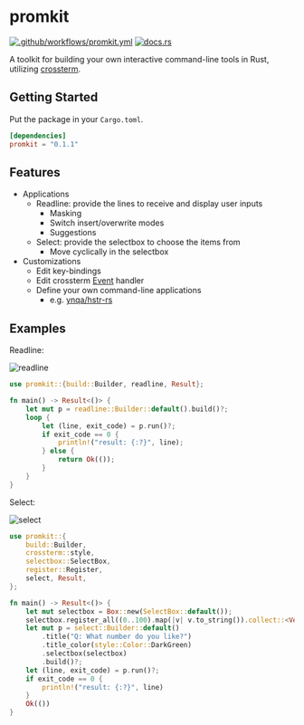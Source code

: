 # promkit

[![.github/workflows/promkit.yml](https://github.com/ynqa/promkit/actions/workflows/promkit.yml/badge.svg)](https://github.com/ynqa/promkit/actions/workflows/promkit.yml)
[![docs.rs](https://img.shields.io/docsrs/promkit)](https://docs.rs/promkit)

A toolkit for building your own interactive command-line tools in Rust,
utilizing [crossterm](https://github.com/crossterm-rs/crossterm).

## Getting Started

Put the package in your `Cargo.toml`.

```toml
[dependencies]
promkit = "0.1.1"
```

## Features

- Applications
  - Readline: provide the lines to receive and display user inputs
    - Masking
    - Switch insert/overwrite modes
    - Suggestions
  - Select: provide the selectbox to choose the items from
    - Move cyclically in the selectbox
- Customizations
  - Edit key-bindings
  - Edit crossterm [Event](https://docs.rs/crossterm/0.23.0/crossterm/event/enum.Event.html) handler
  - Define your own command-line applications
    - e.g. [ynqa/hstr-rs](https://github.com/ynqa/hstr-rs)

## Examples

Readline:

![readline](https://user-images.githubusercontent.com/6745370/175757317-94e75ddd-f968-43ba-8a3e-0e1e70191128.gif)

```rust
use promkit::{build::Builder, readline, Result};

fn main() -> Result<()> {
    let mut p = readline::Builder::default().build()?;
    loop {
        let (line, exit_code) = p.run()?;
        if exit_code == 0 {
            println!("result: {:?}", line);
        } else {
            return Ok(());
        }
    }
}
```

Select:

![select](https://user-images.githubusercontent.com/6745370/175757316-8499ace6-e520-465b-a3fe-671182015431.gif)

```rust
use promkit::{
    build::Builder,
    crossterm::style,
    selectbox::SelectBox,
    register::Register,
    select, Result,
};

fn main() -> Result<()> {
    let mut selectbox = Box::new(SelectBox::default());
    selectbox.register_all((0..100).map(|v| v.to_string()).collect::<Vec<String>>());
    let mut p = select::Builder::default()
        .title("Q: What number do you like?")
        .title_color(style::Color::DarkGreen)
        .selectbox(selectbox)
        .build()?;
    let (line, exit_code) = p.run()?;
    if exit_code == 0 {
        println!("result: {:?}", line)
    }
    Ok(())
}

```
